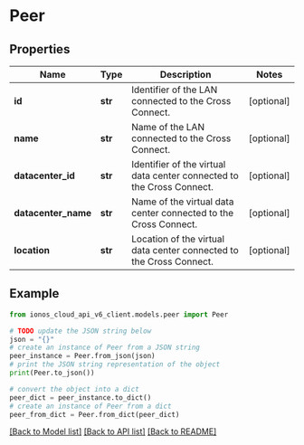 # Peer


## Properties

Name | Type | Description | Notes
------------ | ------------- | ------------- | -------------
**id** | **str** | Identifier of the LAN connected to the Cross Connect. | [optional] 
**name** | **str** | Name of the LAN connected to the Cross Connect. | [optional] 
**datacenter_id** | **str** | Identifier of the virtual data center connected to the Cross Connect. | [optional] 
**datacenter_name** | **str** | Name of the virtual data center connected to the Cross Connect. | [optional] 
**location** | **str** | Location of the virtual data center connected to the Cross Connect. | [optional] 

## Example

```python
from ionos_cloud_api_v6_client.models.peer import Peer

# TODO update the JSON string below
json = "{}"
# create an instance of Peer from a JSON string
peer_instance = Peer.from_json(json)
# print the JSON string representation of the object
print(Peer.to_json())

# convert the object into a dict
peer_dict = peer_instance.to_dict()
# create an instance of Peer from a dict
peer_from_dict = Peer.from_dict(peer_dict)
```
[[Back to Model list]](../README.md#documentation-for-models) [[Back to API list]](../README.md#documentation-for-api-endpoints) [[Back to README]](../README.md)



